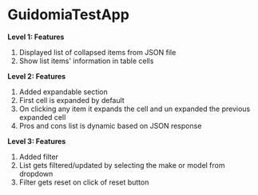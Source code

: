 # GuidomiaTestApp

**Level 1: Features**
1. Displayed list of collapsed items from JSON file
2. Show list items' information in table cells

**Level 2: Features**
1. Added expandable section
2. First cell is expanded by default
3. On clicking any item it expands the cell and un expanded the previous expanded cell
4. Pros and cons list is dynamic based on JSON response

**Level 3: Features**
1. Added filter
2. List gets filtered/updated by selecting the make or model from dropdown
3. Filter gets reset on click of reset button 
